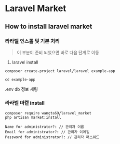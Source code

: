 # Laravel Market
## How to install laravel market

### 라라벨 인스톨 및 기본 처리
> 이 부분이 준비 되었으면 바로 다음 단계로 이동
1. laravel install
```
composer create-project laravel/laravel example-app
```
```
cd example-app
```
.env db 정보 세팅



### 라라벨 마켙 install
```
composer require wangta69/laravel_market
php artisan market:install
```
```
Name for administrator?: // 관리자 이름
Email for administrator?: // 관리자 이메일
Password for administrator?: // 관리자 패스워드
```
